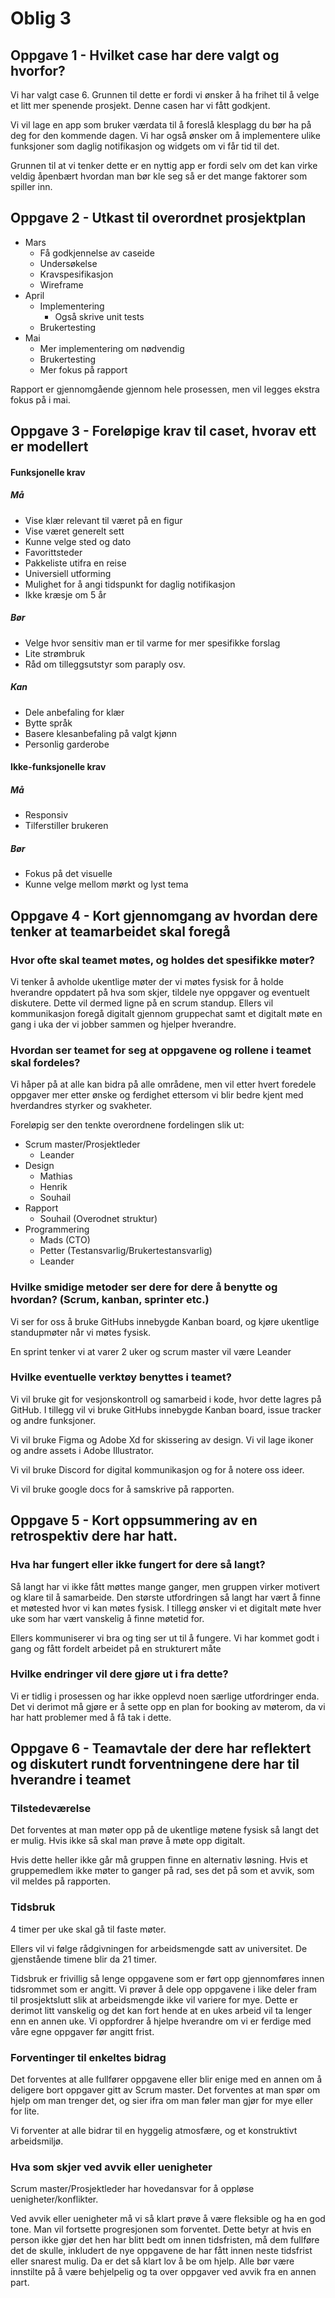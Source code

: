 # Oblig 3

## Oppgave 1 - Hvilket case har dere valgt og hvorfor?

Vi har valgt case 6. Grunnen til dette er fordi vi ønsker å ha frihet til å velge et litt mer spenende prosjekt. Denne casen har vi fått godkjent.

Vi vil lage en app som bruker værdata til å foreslå klesplagg du bør ha på deg for den kommende dagen. Vi har også ønsker om å implementere ulike funksjoner som daglig notifikasjon og widgets om vi får tid til det.

Grunnen til at vi tenker dette er en nyttig app er fordi selv om det kan virke veldig åpenbært hvordan man bør kle seg så er det mange faktorer som spiller inn.

## Oppgave 2 - Utkast til overordnet prosjektplan

- Mars
	- Få godkjennelse av caseide
	- Undersøkelse
	- Kravspesifikasjon
	- Wireframe
- April
	- Implementering
		- Også skrive unit tests
	- Brukertesting
- Mai
	- Mer implementering om nødvendig
	- Brukertesting
	- Mer fokus på rapport

Rapport er gjennomgående gjennom hele prosessen, men vil legges ekstra fokus på i mai.

## Oppgave 3 - Foreløpige krav til caset, hvorav ett er modellert

#### Funksjonelle krav

##### Må

- Vise klær relevant til været på en figur
- Vise været generelt sett
- Kunne velge sted og dato
- Favorittsteder
- Pakkeliste utifra en reise
- Universiell utforming
- Mulighet for å angi tidspunkt for daglig notifikasjon
- Ikke kræsje om 5 år

##### Bør

- Velge hvor sensitiv man er til varme for mer spesifikke forslag
- Lite strømbruk
- Råd om tilleggsutstyr som paraply osv.

##### Kan

- Dele anbefaling for klær
- Bytte språk
- Basere klesanbefaling på valgt kjønn
- Personlig garderobe

#### Ikke-funksjonelle krav

##### Må

- Responsiv
- Tilferstiller brukeren

##### Bør

- Fokus på det visuelle
- Kunne velge mellom mørkt og lyst tema

## Oppgave 4 - Kort gjennomgang av hvordan dere tenker at teamarbeidet skal foregå

### Hvor ofte skal teamet møtes, og holdes det spesifikke møter?

Vi tenker å avholde ukentlige møter der vi møtes fysisk for å holde hverandre oppdatert på hva som skjer, tildele nye oppgaver og eventuelt diskutere. Dette vil dermed ligne på en scrum standup. Ellers vil kommunikasjon foregå digitalt gjennom gruppechat samt et digitalt møte en gang i uka der vi jobber sammen og hjelper hverandre.

### Hvordan ser teamet for seg at oppgavene og rollene i teamet skal fordeles?

Vi håper på at alle kan bidra på alle områdene, men vil etter hvert foredele oppgaver mer etter ønske og ferdighet ettersom vi blir bedre kjent med hverdandres styrker og svakheter.

Foreløpig ser den tenkte overordnene fordelingen slik ut:

- Scrum master/Prosjektleder
	- Leander
- Design
	- Mathias
	- Henrik
	- Souhail
- Rapport
	- Souhail (Overodnet struktur)
- Programmering
	- Mads (CTO)
	- Petter (Testansvarlig/Brukertestansvarlig)
	- Leander

### Hvilke smidige metoder ser dere for dere å benytte og hvordan? (Scrum, kanban, sprinter etc.)

Vi ser for oss å bruke GitHubs innebygde Kanban board, og kjøre ukentlige standupmøter når vi møtes fysisk.

En sprint tenker vi at varer 2 uker og scrum master vil være Leander

### Hvilke eventuelle verktøy benyttes i teamet?

Vi vil bruke git for vesjonskontroll og samarbeid i kode, hvor dette lagres på GitHub. I tillegg vil vi bruke GitHubs innebygde Kanban board, issue tracker og andre funksjoner.

Vi vil bruke Figma og Adobe Xd for skissering av design. Vi vil lage ikoner og andre assets i Adobe Illustrator.

Vi vil bruke Discord for digital kommunikasjon og for å notere oss ideer.

Vi vil bruke google docs for å samskrive på rapporten.

## Oppgave 5 - Kort oppsummering av en retrospektiv dere har hatt.

### Hva har fungert eller ikke fungert for dere så langt?

Så langt har vi ikke fått møttes mange ganger, men gruppen virker motivert og klare til å samarbeide. Den største utfordringen så langt har vært å finne et møtested hvor vi kan møtes fysisk. I tillegg ønsker vi et digitalt møte hver uke som har vært vanskelig å finne møtetid for.

Ellers kommuniserer vi bra og ting ser ut til å fungere. Vi har kommet godt i gang og fått fordelt arbeidet på en strukturert måte

### Hvilke endringer vil dere gjøre ut i fra dette?

Vi er tidlig i prosessen og har ikke opplevd noen særlige utfordringer enda. Det vi derimot må gjøre er å sette opp en plan for booking av møterom, da vi har hatt problemer med å få tak i dette.

## Oppgave 6 - Teamavtale der dere har reflektert og diskutert rundt forventningene dere har til hverandre i teamet

### Tilstedeværelse

Det forventes at man møter opp på de ukentlige møtene fysisk så langt det er mulig. Hvis ikke så skal man prøve å møte opp digitalt.

Hvis dette heller ikke går må gruppen finne en alternativ løsning. Hvis et gruppemedlem ikke møter to ganger på rad, ses det på som et avvik, som vil meldes på rapporten.

### Tidsbruk

4 timer per uke skal gå til faste møter.

Ellers vil vi følge rådgivningen for arbeidsmengde satt av universitet. De gjenstående timene blir da 21 timer.

Tidsbruk er frivillig så lenge oppgavene som er ført opp gjennomføres innen tidsrommet som er angitt. Vi prøver å dele opp oppgavene i like deler fram til prosjektslutt slik at arbeidsmengde ikke vil variere for mye. Dette er derimot litt vanskelig og det kan fort hende at en ukes arbeid vil ta lenger enn en annen uke. Vi oppfordrer å hjelpe hverandre om vi er ferdige med våre egne oppgaver før angitt frist.

### Forventinger til enkeltes bidrag

Det forventes at alle fullfører oppgavene eller blir enige med en annen om å deligere bort oppgaver gitt av Scrum master. Det forventes at man spør om hjelp om man trenger det, og sier ifra om man føler man gjør for mye eller for lite.

Vi forventer at alle bidrar til en hyggelig atmosfære, og et konstruktivt arbeidsmiljø.

### Hva som skjer ved avvik eller uenigheter

Scrum master/Prosjektleder har hovedansvar for å oppløse uenigheter/konflikter.

Ved avvik eller uenigheter må vi så klart prøve å være fleksible og ha en god tone. Man vil fortsette progresjonen som forventet. Dette betyr at hvis en person ikke gjør det hen har blitt bedt om innen tidsfristen, må dem fullføre det de skulle, inkludert de nye oppgavene de har fått innen neste tidsfrist eller snarest mulig. Da er det så klart lov å be om hjelp. Alle bør være innstilte på å være behjelpelig og ta over oppgaver ved avvik fra en annen part.

